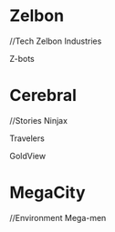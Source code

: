 # Zelbon
//Tech
Zelbon Industries

Z-bots

# Cerebral
//Stories
Ninjax

Travelers

GoldView

# MegaCity
//Environment
Mega-men
